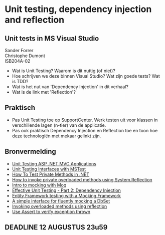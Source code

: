 # Unit testing, dependency injection and reflection
## Unit tests in MS Visual Studio

Sander Forrer  
Christophe Dumont  
ISB204A-02

* Wat is Unit Testing? Waarom is dit nuttig (of niet)?
* Hoe schrijven we deze binnen Visual Studio? Wat zijn goede tests? Wat is TDD?
* Wat is het nut van 'Dependency Injection' in dit verhaal?
* Wat is de link met 'Reflection'?

## Praktisch

* Pas Unit Testing toe op SupportCenter. Werk testen uit voor klassen in verschillende lagen (n-tier) van de applicatie.
* Pas ook praktisch Dependency Injection en Reflection toe en toon hoe deze technologiën met mekaar gelinkt zijn.

## Bronvermelding
* [Unit Testing ASP .NET MVC Applications](https://docs.microsoft.com/en-us/aspnet/mvc/overview/older-versions-1/unit-testing/creating-unit-tests-for-asp-net-mvc-applications-cs)
* [Unit Testing Interfaces with MSTest](https://www.codeproject.com/Tips/609259/Unit-Testing-Interfaces-in-NET)
* [How To Test Private Methods in .NET](https://www.codeproject.com/Articles/9715/How-to-Test-Private-and-Protected-methods-in-NET)
* [How to invoke private overloaded methods using System.Reflection](https://stackoverflow.com/questions/51631254/c-sharp-how-do-i-invoke-a-private-overloaded-method-using-system-reflection-when)
* [Intro to mocking with Moq](https://spin.atomicobject.com/2017/08/07/intro-mocking-moq/)
* [Effective Unit Testing - Part 2: Dependency Injection](https://info.obsglobal.com/blog/2014/03/effective-unit-testing-part-2-dependency-injection/)
* [Entity Framework testing with a Mocking Framework](https://msdn.microsoft.com/en-us/library/dn314429(v=vs.113).aspx)
* [A simple interface for fluently mocking a DbSet](https://codethug.com/2015/03/20/mocking-dbset/)
* [Invoking overloaded methods using reflection](http://www.blackwasp.co.uk/ReflectionInvokeOverload.aspx)
* [Use Assert to verify exception thrown](https://stackoverflow.com/questions/933613/how-do-i-use-assert-to-verify-that-an-exception-has-been-thrown)
## DEADLINE 12 AUGUSTUS 23u59